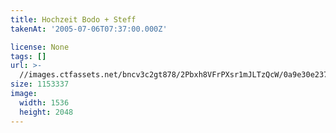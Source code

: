 ```yaml
---
title: Hochzeit Bodo + Steff
takenAt: '2005-07-06T07:37:00.000Z'

license: None
tags: []
url: >-
  //images.ctfassets.net/bncv3c2gt878/2Pbxh8VFrPXsr1mJLTzQcW/0a9e30e23745833a45bcba1388a55f6c/hochzeit-bodo--steff_4559742769_o
size: 1153337
image:
  width: 1536
  height: 2048
---
```

